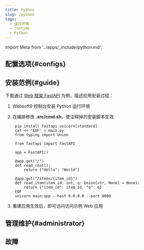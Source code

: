 ```yaml
---
title: Python
slug: /python
tags:
  - 运行环境
  - runtime
  - Python
---
```


import Meta from '../apps/_include/python.md';

<Meta name="meta" />

## 配置选项{#configs}

## 安装范例{#guide}

下面通过 [ Web 框架 FastAPI](https://github.com/tiangolo/fastapi) 为例，描述应用安装过程：

1. Websoft9 控制台安装 Python 运行环境

2. 在编排修改 **.src/cmd.sh**，使注释掉的安装脚本生效
   ```
    pip install fastapi uvicorn[standard]
    cat << 'EOF' > main.py
    from typing import Union

    from fastapi import FastAPI

    app = FastAPI()

    @app.get("/")
    def read_root():
        return {"Hello": "World"}

    @app.get("/items/{item_id}")
    def read_item(item_id: int, q: Union[str, None] = None):
        return {"item_id": item_id, "q": q}
    EOF
    uvicorn main:app --host 0.0.0.0 --port 8080
   ```

3. 重建应用生效后，即可访问访问示例 Web 应用 


## 管理维护{#administrator}
## 故障